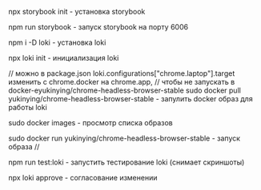 npx storybook init - установка storybook

npm run storybook - запуск storybook на порту 6006

npm i -D loki - установка loki

npx loki init - инициализация loki

// можно в package.json loki.configurations["chrome.laptop"].target изменить с chrome.docker на chrome.app,
// чтобы не запускать в docker-еyukinying/chrome-headless-browser-stable
sudo docker pull yukinying/chrome-headless-browser-stable - запулить docker образ для работы loki

sudo docker images - просмотр списка образов

sudo docker run yukinying/chrome-headless-browser-stable - запуск образа
//

npm run test:loki - запустить тестирование loki (снимает скриншоты)

npx loki approve - согласование изменении
